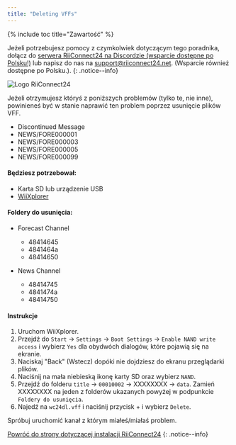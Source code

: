 ```yaml
---
title: "Deleting VFFs"
---
```


{% include toc title="Zawartość" %}

Jeżeli potrzebujesz pomocy z czymkolwiek dotyczącym tego poradnika, dołącz do [serwera RiiConnect24 na Discordzie (wsparcie dostępne po Polsku!)](https://discord.gg/b4Y7jfD) lub napisz do nas na [support@riiconnect24.net](mailto:support@riiconnect24.net). (Wsparcie również dostępne po Polsku.).
{: .notice--info}

![Logo RiiConnect24](/images/WiiRC24Logo.jpg)

Jeżeli otrzymujesz któryś z poniższych problemów (tylko te, nie inne), powinieneś być w stanie naprawić ten problem poprzez usunięcie plików VFF.

+ Discontinued Message
+ NEWS/FORE000001
+ NEWS/FORE000003
+ NEWS/FORE000005
+ NEWS/FORE000099

#### Będziesz potrzebował:
* Karta SD lub urządzenie USB
* [WiiXplorer](https://sourceforge.net/projects/wiixplorer/files/latest/download)

#### Foldery do usunięcia:

+ Forecast Channel
  + 48414645
  + 4841464a
  + 48414650

+ News Channel
  + 48414745
  + 4841474a
  + 48414750

#### Instrukcje

1. Uruchom WiiXplorer.
2. Przejdź do `Start` -> `Settings` -> `Boot Settings` -> `Enable NAND write access` i wybierz `Yes` dla obydwóch dialogów, które pojawią się na ekranie.
3. Naciskaj "Back" (Wstecz) dopóki nie dojdziesz do ekranu przeglądarki plików.
4. Naciśnij na mała niebieską ikonę karty SD oraz wybierz `NAND`.
5. Przejdź do folderu `title` -> `00010002` -> XXXXXXXX -> `data`. Zamień XXXXXXXX na jeden z folderów ukazanych powyżej w podpunkcie `Foldery do usunięcia`.
6. Najedź na `wc24dl.vff` i naciśnij przycisk + i wybierz `Delete`.

Spróbuj uruchomić kanał z którym miałeś/miałaś problem.

[Powróć do strony dotyczącej instalacji RiiConnect24](riiconnect24)
{: .notice--info}
